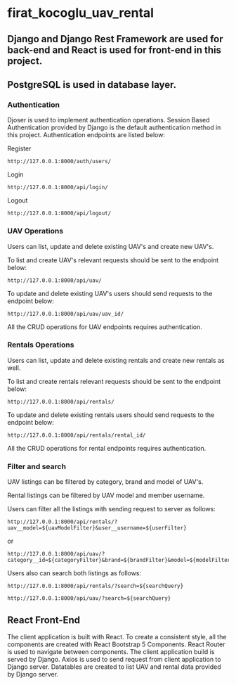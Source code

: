 # firat_kocoglu_uav_rental

## Django and Django Rest Framework are used for back-end and React is used for front-end in this project.

## PostgreSQL is used in database layer.

### Authentication

Djoser is used to implement authentication operations. Session Based Authentication provided by Django is the default authentication method in this project. Authentication endpoints are listed below:

Register

```
http://127.0.0.1:8000/auth/users/
```

Login

```
http://127.0.0.1:8000/api/login/
```

Logout

```
http://127.0.0.1:8000/api/logout/
```

### UAV Operations

Users can list, update and delete existing UAV's and create new UAV's.

To list and create UAV's relevant requests should be sent to the endpoint below:

```
http://127.0.0.1:8000/api/uav/
```

To update and delete existing UAV's users should send requests to the endpoint below:

```
http://127.0.0.1:8000/api/uav/uav_id/
```

All the CRUD operations for UAV endpoints requires authentication.

### Rentals Operations

Users can list, update and delete existing rentals and create new rentals as well.

To list and create rentals relevant requests should be sent to the endpoint below:

```
http://127.0.0.1:8000/api/rentals/
```

To update and delete existing rentals users should send requests to the endpoint below:

```
http://127.0.0.1:8000/api/rentals/rental_id/
```

All the CRUD operations for rental endpoints requires authentication.

### Filter and search

UAV listings can be filtered by category, brand and model of UAV's.

Rental listings can be filtered by UAV model and member username.

Users can filter all the listings with sending request to server as follows:

```
http://127.0.0.1:8000/api/rentals/?uav__model=${uavModelFilter}&user__username=${userFilter}
```

or

```
http://127.0.0.1:8000/api/uav/?category__id=${categoryFilter}&brand=${brandFilter}&model=${modelFilter}
```

Users also can search both listings as follows:

```
http://127.0.0.1:8000/api/rentals/?search=${searchQuery}
```

```
http://127.0.0.1:8000/api/uav/?search=${searchQuery}
```

## React Front-End

The client application is built with React. To create a consistent style, all the components are created with React Bootstrap 5 Components. React Router is used to navigate between components. The client application build is served by Django. Axios is used to send request from client application to Django server. Datatables are created to list UAV and rental data provided by Django server.
